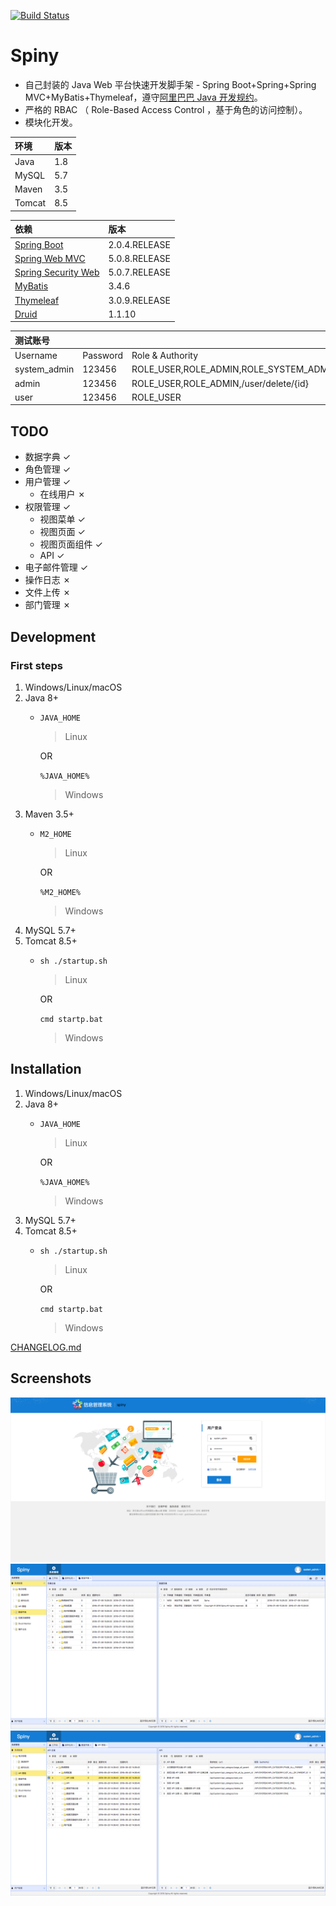 
[![Build Status](https://travis-ci.org/godcheese/spiny.svg?branch=master)](https://travis-ci.org/godcheese/spiny)

# Spiny
- 自己封装的 Java Web 平台快速开发脚手架 - Spring Boot+Spring+Spring MVC+MyBatis+Thymeleaf，遵守[阿里巴巴 Java 开发规约](https://github.com/alibaba/p3c)。
- 严格的 RBAC （ Role-Based Access Control ，基于角色的访问控制）。
- 模块化开发。

|环境  |版本|
|:-----|---|
|Java  |1.8|
|MySQL |5.7|
|Maven |3.5|
|Tomcat|8.5|

|依赖            |版本         |
|:------------- |:------------|
|[Spring Boot](http://mvnrepository.com/artifact/org.springframework.boot/spring-boot)    |2.0.4.RELEASE|
|[Spring Web MVC](http://mvnrepository.com/artifact/org.springframework/spring-webmvc)     |5.0.8.RELEASE|
|[Spring Security Web](http://mvnrepository.com/artifact/org.springframework.security/spring-security-web)|5.0.7.RELEASE|
|[MyBatis](http://mvnrepository.com/artifact/org.mybatis/mybatis)        |3.4.6      |
|[Thymeleaf](http://mvnrepository.com/artifact/org.thymeleaf/thymeleaf)      |3.0.9.RELEASE|
|[Druid](http://mvnrepository.com/artifact/com.alibaba/druid-spring-boot-starter)          |1.1.10       |

|测试账号     |        |                                       |
|:-----------|:-------|:--------------------------------------|
|Username    |Password|Role & Authority                       |
|system_admin|123456  |ROLE_USER,ROLE_ADMIN,ROLE_SYSTEM_ADMIN |
|admin       |123456  |ROLE_USER,ROLE_ADMIN,/user/delete/{id} |
|user        |123456  |ROLE_USER                              |

## TODO
- 数据字典 ✓
- 角色管理 ✓
- 用户管理 ✓
  - 在线用户 ✗
- 权限管理 ✓
  - 视图菜单 ✓
  - 视图页面 ✓
  - 视图页面组件 ✓
  - API ✓
- 电子邮件管理 ✓
- 操作日志 ✗
- 文件上传 ✗
- 部门管理 ✗


## Development

### First steps
1. Windows/Linux/macOS
2. Java 8+
    - ``JAVA_HOME``
      > Linux
        
      OR
          
      ``%JAVA_HOME%``
      > Windows    
4. Maven 3.5+
    - ``M2_HOME``
      > Linux

      OR
     
      ``%M2_HOME%``
      > Windows
5. MySQL 5.7+
6. Tomcat 8.5+
    - `` sh ./startup.sh ``
      > Linux

      OR

      `` cmd startp.bat ``
      > Windows

## Installation ##
1. Windows/Linux/macOS
2. Java 8+
    - ``JAVA_HOME``
      > Linux
        
      OR
          
      ``%JAVA_HOME%``
      > Windows
3. MySQL 5.7+
4. Tomcat 8.5+
    - `` sh ./startup.sh ``
      > Linux

      OR

      `` cmd startp.bat ``
      > Windows

[CHANGELOG.md](https://github.com/godcheese/spiny/blob/master/CHANGELOG.md)

## Screenshots
![1.png](./screenshots/1.png)
![2.png](./screenshots/2.png)
![3.png](./screenshots/3.png)